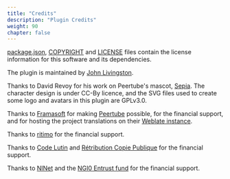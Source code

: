 ```yaml
---
title: "Credits"
description: "Plugin Credits"
weight: 90
chapter: false
---
```


[package.json](https://github.com/JohnXLivingston/peertube-plugin-livechat/blob/main/package.json),
[COPYRIGHT](https://github.com/JohnXLivingston/peertube-plugin-livechat/blob/main/COPYRIGHT.md)
and [LICENSE](https://github.com/JohnXLivingston/peertube-plugin-livechat/blob/main/LICENSE)
files contain the license information for this software and its dependencies.

The plugin is maintained by [John Livingston](https://www.john-livingston.fr/).

Thanks to David Revoy for his work on Peertube's mascot, [Sepia](https://www.davidrevoy.com/index.php?tag/peertube).
The character design is under CC-By licence, and the SVG files used to create some logo and avatars in this plugin are GPLv3.0.

Thanks to [Framasoft](https://framasoft.org) for making [Peertube](https://joinpeertube.org/) possible, for the financial support, and for hosting the project translations on their [Weblate instance](https://weblate.framasoft.org).

Thanks to [ritimo](https://www.ritimo.org/) for the financial support.

Thanks to [Code Lutin](https://www.codelutin.com/) and [Rétribution Copie Publique](https://copiepublique.fr/) for the financial support.

Thanks to [NlNet](https://nlnet.nl/) and the [NGI0 Entrust fund](https://nlnet.nl/entrust/) for the financial support.
